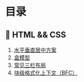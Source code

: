 # 目录

## 📝 HTML &&  CSS

1. [水平垂直居中方案](./1.middle.md)
1. [盒模型](./2.box-modle.md)
1. [常见三栏布局](./3-layout.md)
1. [块级格式化上下文（BFC）](./bfc.md)
 
 <comment-comment/> 
 